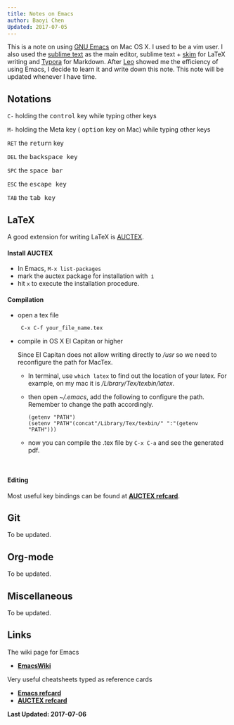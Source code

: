```yaml
---
title: Notes on Emacs
author: Baoyi Chen
Updated: 2017-07-05
---
```


This is a note on using [GNU Emacs](https://www.gnu.org/software/emacs/) on Mac OS X.  I used to be a  vim user.  I also used the [sublime text](https://www.sublimetext.com/) as the main editor,  sublime text + [skim](http://skim-app.sourceforge.net/) for LaTeX writing and [Typora](https://typora.io/) for Markdown.  After [Leo](http://duetosymmetry.com) showed me the efficiency of using Emacs, I decide to learn it and write down this note. This note will be updated whenever I have time.   



## Notations

 ``C-``    holding the <kbd>control</kbd> key while typing other keys

 ``M-``    holding the Meta key ( <kbd>option</kbd> key on Mac) while typing other keys

``RET``   the  <kbd>return</kbd> key

``DEL``   the <kbd>backspace<kbd> key

``SPC``   the <kbd>space<kbd> bar

``ESC``   the <kbd>escape<kbd> key

``TAB``   the <kbd>tab<kbd> key	





## LaTeX

A good extension for writing LaTeX is [AUCTEX](https://www.gnu.org/software/auctex/). 



#### Install AUCTEX

- In Emacs, `` M-x list-packages ``
- mark the auctex package for installation with`` i``
- hit ``x`` to execute the installation procedure.




#### Compilation 

* open a tex file

  `` C-x C-f your_file_name.tex``


* compile in OS X EI Capitan or higher

  Since EI Capitan does not allow writing directly to */usr* so we need to reconfigure the path for MacTex. 

  - In terminal, use ``which latex`` to find out the location of your latex.  For example, on my mac it is */Library/Tex/texbin/latex*. 			

  - then open *~/.emacs*, add the following to configure the path. Remember to change the path accordingly.

    ```
    (getenv "PATH")
    (setenv "PATH"(concat"/Library/Tex/texbin/" ":"(getenv "PATH")))           
    ```

  - now you can compile the .tex file by ``C-x C-a`` and see the generated pdf.


  ​

#### Editing  

Most useful key bindings can be found at [**AUCTEX refcard**](ftp://ftp.gnu.org/gnu/auctex/11.89-extra/tex-ref.pdf).




## Git

To be updated.



## Org-mode

To be updated.



## Miscellaneous

To be updated.



## Links

The wiki page for Emacs 

*  [**EmacsWiki**](https://www.emacswiki.org/emacs/SiteMap)

Very useful cheatsheets typed as reference cards

* [**Emacs refcard**](https://www.gnu.org/software/emacs/refcards/pdf/refcard.pdf)
* [**AUCTEX refcard**](ftp://ftp.gnu.org/gnu/auctex/11.89-extra/tex-ref.pdf)



**Last Updated: 2017-07-06**